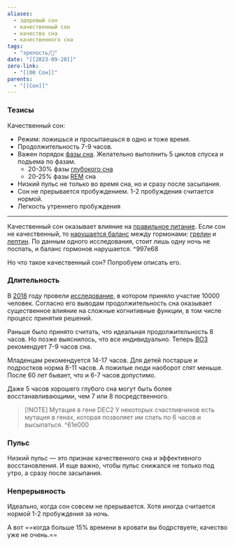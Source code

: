 ```yaml
---
aliases:
  - здоровый сон
  - качественный сон
  - качество сна
  - качественного сна
tags:
  - "зрелость/🌿"
date: "[[2023-09-20]]"
zero-link:
  - "[[00 Сон]]"
parents:
  - "[[Сон]]"
---
```

### Тезисы
Качественный сон:
- Режим: ложишься и просыпаешься в одно и тоже время.
- Продолжительность 7-9 часов.
- Важен порядок [фазы сна](Фазы%20сна.md). Желательно выполнить 5 циклов спуска и подъема по фазам.
	- 20-30% фазы [глубокого сна](Глубокая%20фаза%20сна.md)
	- 20-25% фазы [REM](Фаза%20быстрого%20сна.md) сна
- Низкий пульс не только во время сна, но и сразу после засыпания.
- Сон не прерывается пробуждением. 1-2 пробуждения считается нормой.
- Легкость утреннего пробуждения
***


Качественный сон оказывает влияние на [правильное питание](Правильное%20питание.md). Если сон не качественный, то [нарушается баланс](https://www.ncbi.nlm.nih.gov/pmc/articles/PMC535701/) между гормонами: [грелин](Грелин.md) и [лептин](Лептин.md). По данным одного исследования, стоит лишь одну ночь не поспать, и баланс гормонов нарушается. ^997e68

Но что такое качественный сон? Попробуем описать его.
### Длительность
В [2018](2018.md) году провели [исследование](https://pubmed.ncbi.nlm.nih.gov/30212878/), в котором приняло участие 10000 человек. Согласно его выводам продолжительность сна оказывает существенное влияние на сложные когнитивные функции, в том числе процесс принятия решений.

Раньше было принято считать, что идеальная продолжительность 8 часов. Но позже выяснилось, что все индивидуально. Теперь [ВОЗ](Всемирная%20Организация%20Здоровья.md) рекомендует 7-9 часов сна.

Младенцам рекомендуется 14-17 часов. Для детей постарше и подростков норма 8-11 часов. А пожилые люди наоборот спят меньше. После 60 лет бывает, что и 6-7 часов допустимо.

Даже 5 часов хорошего глубого сна могут быть более восстанавливающими, чем 7 или 8 посредственного.


> [!NOTE] Мутация в гене DEC2
> У некоторых счастливчиков есть мутация в генах, которая позволяет им спать по 6 часов и высыпаться.
^61e000

### Пульс
Низкий пульс — это признак качественного сна и эффективного восстановления. И еще важно, чтобы пульс снижался не только под утро, а сразу после засыпания.

### Непрерывность
Идеально, когда сон совсем не прерывается. Хотя иногда считается нормой 1-2 пробуждения за ночь.

А вот ==когда больше 15% времени в кровати вы бодрствуете, качество уже не очень.==